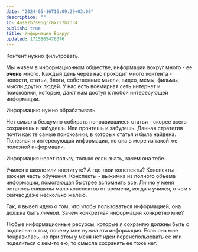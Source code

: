 ```yaml
---
date: "2024-05-16T16:09:29+03:00"
description: ""
id: 4ns9zh7s96grr8xrs7hzd34
publish: true
title: Информация Вокруг
updated: 1715865476376
---
```


Контент нужно фильтровать.

Мы живем в информационном обществе, информации вокруг много - ее **очень** много.
Каждый день через нас проходит много контента - новости, статьи, блоги, собственные мысли, видео, мемы, фильмы, мысли других людей.
У нас есть всемирная сеть интернет и поисковики, которые, дают нам доступ к любой интересующей информации.

Информацию нужно обрабатывать.

Нет смысла бездумно собирать понравившиеся статьи - скорее всего сохранишь и забудешь. Или прочтешь и забудешь.
Данная стратегия почти как те самые поисковики, в которых статья и была найдена.
Полезная и интересующая информация, но она в море из такой же полезной информации.

Информация несет пользу, только если знать, зачем она тебе.

Учился в школе или институте? А где твои конспекты?
Конспекты - важная часть обучения. Конспекты - выжимка из полного объема информации, помогающая быстрее вспомнить все.
Лично у меня осталось слишком мало конспектов от времени, когда я учился, о чем я сейчас даже несколько жалею.

Так, я вывел идею о том, что чтобы пользоваться информацией, она должна быть _личной_.
Зачем конкретная информация конкретно мне?

Любые информационные ресурсы, которые я сохраняю должны быть с подписью о том, почему мне нужна эта информация.
Если она мне понравилась, но при этом у меня нет идеи переиспользовать ее или поделиться с кем-то ею, то смысла сохранять ее тоже нет.